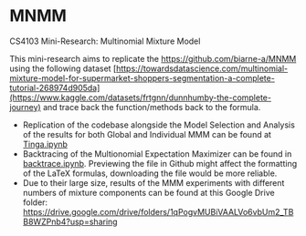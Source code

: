 # MNMM
CS4103 Mini-Research: Multinomial Mixture Model

This mini-research aims to replicate the  https://github.com/biarne-a/MNMM using the following dataset
[https://towardsdatascience.com/multinomial-mixture-model-for-supermarket-shoppers-segmentation-a-complete-tutorial-268974d905da](https://www.kaggle.com/datasets/frtgnn/dunnhumby-the-complete-journey) and trace back the function/methods back to the formula.

- Replication of the codebase alongside the Model Selection and Analysis of the results for both Global and Individual MMM can be found at [Tinga.ipynb](https://github.com/j-Tinga/MNMM-main/blob/main/Tinga.ipynb)
- Backtracing of the Multionomial Expectation Maximizer can be found in [backtrace.ipynb](https://github.com/j-Tinga/Mini-Research-CS4103/blob/main/backtrace.ipynb). Previewing the file in Github might affect the formatting of the LaTeX formulas, downloading the file would be more reliable.
- Due to their large size, results of the MMM experiments with different numbers of mixture components can be found at this Google Drive folder:  https://drive.google.com/drive/folders/1qPogvMUBiVAALVo6vbUm2_TBB8WZPnb4?usp=sharing
